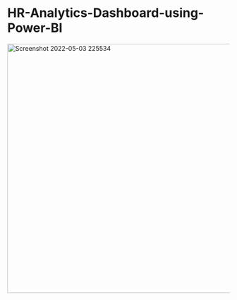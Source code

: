 # HR-Analytics-Dashboard-using-Power-BI
<img width="565" alt="Screenshot 2022-05-03 225534" src="https://user-images.githubusercontent.com/104310260/166508196-4c585818-c857-4c23-88d2-5225bc59ccaf.png">
